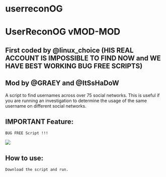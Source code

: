 # userreconOG
# UserReconOG vMOD-MOD
## First coded by @linux_choice (HIS REAL ACCOUNT IS IMPOSSIBLE TO FIND NOW and WE HAVE BEST WORKING BUG FREE SCRIPTS)
## Mod by @GRAEY and @ItSsHaDoW

A script to find usernames across over 75 social networks. This is useful if you are running an investigation to determine the usage of the same username on different social networks.
## IMPORTANT Feature:
```
BUG FREE Script !!!
```
![](https://github.com/Graey/userreconOG/blob/main/screenshot.png)
## How to use:
```
Download the script and run.
```

